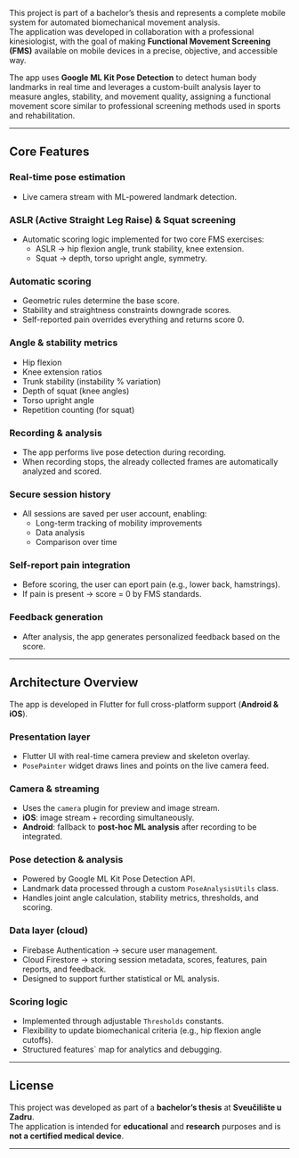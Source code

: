 This project is part of a bachelor’s thesis and represents a complete mobile system for automated biomechanical movement analysis.  
The application was developed in collaboration with a professional kinesiologist, with the goal of making **Functional Movement Screening (FMS)** available on mobile devices in a precise, objective, and accessible way.

The app uses **Google ML Kit Pose Detection** to detect human body landmarks in real time and leverages a custom-built analysis layer to measure angles, stability, and movement quality, assigning a functional movement score similar to professional screening methods used in sports and rehabilitation.

---

## **Core Features**

### **Real-time pose estimation**
- Live camera stream with ML-powered landmark detection.

### **ASLR (Active Straight Leg Raise)** & **Squat** screening
- Automatic scoring logic implemented for two core FMS exercises:
  - ASLR → hip flexion angle, trunk stability, knee extension.  
  - Squat → depth, torso upright angle, symmetry.

### **Automatic scoring**
- Geometric rules determine the base score.  
- Stability and straightness constraints downgrade scores.  
- Self-reported pain overrides everything and returns score 0.

### **Angle & stability metrics**
- Hip flexion  
- Knee extension ratios  
- Trunk stability (instability % variation)  
- Depth of squat (knee angles)  
- Torso upright angle  
- Repetition counting (for squat)

### **Recording & analysis**
- The app performs live pose detection during recording.  
- When recording stops, the already collected frames are automatically analyzed and scored. 

### **Secure session history**
- All sessions are saved per user account, enabling:
  - Long-term tracking of mobility improvements  
  - Data analysis  
  - Comparison over time

### **Self-report pain integration**
- Before scoring, the user can eport pain (e.g., lower back, hamstrings).  
- If pain is present → score = 0 by FMS standards.

### **Feedback generation**
- After analysis, the app generates personalized feedback based on the score.

---

## **Architecture Overview**

The app is developed in Flutter for full cross-platform support (**Android & iOS**).

### **Presentation layer**
- Flutter UI with real-time camera preview and skeleton overlay.  
- `PosePainter` widget draws lines and points on the live camera feed.

### **Camera & streaming**
- Uses the `camera` plugin for preview and image stream.  
- **iOS**: image stream + recording simultaneously.  
- **Android**: fallback to **post-hoc ML analysis** after recording to be integrated.

### **Pose detection & analysis**
- Powered by Google ML Kit Pose Detection API.  
- Landmark data processed through a custom `PoseAnalysisUtils` class.  
- Handles joint angle calculation, stability metrics, thresholds, and scoring.

### **Data layer (cloud)**
- Firebase Authentication → secure user management.  
- Cloud Firestore → storing session metadata, scores, features, pain reports, and feedback.  
- Designed to support further statistical or ML analysis.

### **Scoring logic**
- Implemented through adjustable `Thresholds` constants.  
- Flexibility to update biomechanical criteria (e.g., hip flexion angle cutoffs).  
- Structured features` map for analytics and debugging.

---

## **License**

This project was developed as part of a **bachelor’s thesis** at **Sveučilište u Zadru**.  
The application is intended for **educational** and **research** purposes and is **not a certified medical device**.

---